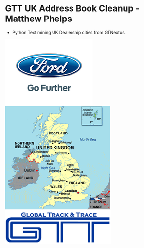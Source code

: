 # GTT UK Address Book Cleanup - Matthew Phelps
* Python Text mining UK Dealership cities from GTNextus

 ![ford logo](img/ford3.png) ![picture of uk](img/uk.png) ![GTT](img/GTT.png)
